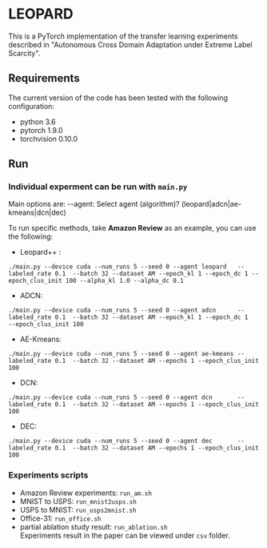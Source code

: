 # LEOPARD
This is a PyTorch implementation of the transfer learning experiments described in "Autonomous Cross Domain Adaptation under Extreme Label Scarcity".


## Requirements
The current version of the code has been tested with the following configuration:
- python 3.6
- pytorch 1.9.0
- torchvision 0.10.0

## Run
### Individual experment can be run with `main.py`
Main options are:
--agent: Select agent (algorithm)? (leopard|adcn|ae-kmeans|dcn|dec)

To run specific methods, take **Amazon Review** as an example, you can use the following:
- Leopard++ : 
```
./main.py --device cuda --num_runs 5 --seed 0 --agent leopard   --labeled_rate 0.1  --batch 32 --dataset AM --epoch_kl 1 --epoch_dc 1 --epoch_clus_init 100 --alpha_kl 1.0 --alpha_dc 0.1
```
- ADCN:
```
./main.py --device cuda --num_runs 5 --seed 0 --agent adcn      --labeled_rate 0.1  --batch 32 --dataset AM --epoch_kl 1 --epoch_dc 1   --epoch_clus_init 100
```
- AE-Kmeans:
```
./main.py --device cuda --num_runs 5 --seed 0 --agent ae-kmeans --labeled_rate 0.1  --batch 32 --dataset AM --epochs 1 --epoch_clus_init 100
```
- DCN:
```
./main.py --device cuda --num_runs 5 --seed 0 --agent dcn       --labeled_rate 0.1  --batch 32 --dataset AM --epochs 1 --epoch_clus_init 100
```
- DEC:
```
./main.py --device cuda --num_runs 5 --seed 0 --agent dec       --labeled_rate 0.1  --batch 32 --dataset AM --epochs 1 --epoch_clus_init 100
```



### Experiments scripts
- Amazon Review experiments: `run_am.sh`
- MNIST to USPS: `run_mnist2usps.sh`
- USPS to MNIST: `run_usps2mnist.sh`
- Office-31: `run_office.sh`
- partial ablation study result: `run_ablation.sh` \
Experiments result in the paper can be viewed under `csv` folder.

